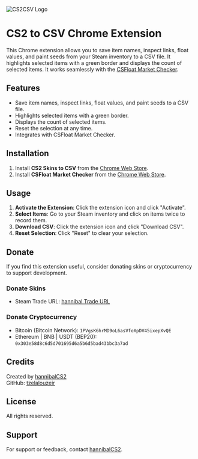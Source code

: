 ![CS2CSV Logo](https://github.com/tzelalouzeir/cs2_to_csv/blob/main/img/logo2.png)

# CS2 to CSV Chrome Extension

This Chrome extension allows you to save item names, inspect links, float values, and paint seeds from your Steam inventory to a CSV file. It highlights selected items with a green border and displays the count of selected items. It works seamlessly with the [CSFloat Market Checker](https://chrome.google.com/webstore/detail/csfloat-market-checker).

## Features

- Save item names, inspect links, float values, and paint seeds to a CSV file.
- Highlights selected items with a green border.
- Displays the count of selected items.
- Reset the selection at any time.
- Integrates with CSFloat Market Checker.

## Installation

1. Install **CS2 Skins to CSV** from the [Chrome Web Store](https://chrome.google.com/webstore).
2. Install **CSFloat Market Checker** from the [Chrome Web Store](https://chromewebstore.google.com/detail/csfloat-market-checker/jjicbefpemnphinccgikpdaagjebbnhg).

## Usage

1. **Activate the Extension**: Click the extension icon and click "Activate".
2. **Select Items**: Go to your Steam inventory and click on items twice to record them.
3. **Download CSV**: Click the extension icon and click "Download CSV".
4. **Reset Selection**: Click "Reset" to clear your selection.

## Donate

If you find this extension useful, consider donating skins or cryptocurrency to support development.

### Donate Skins
- Steam Trade URL: [hannibal Trade URL](https://steamcommunity.com/tradeoffer/new/?%20partner=155366280&amp;token=NsW3QqBd)

### Donate Cryptocurrency
- Bitcoin (Bitcoin Network): `1PVgsK6hrMD9oL6asVfoXpDV45ixepXvQE` 
- Ethereum | BNB | USDT (BEP20): `0x303e58d8c6d5d701695d6a5b6d5bad43bbc3a7ad`

## Credits

Created by [hannibalCS2](https://www.twitch.tv/hannibalcs2)  
GitHub: [tzelalouzeir](https://github.com/tzelalouzeir)

## License

All rights reserved.

## Support

For support or feedback, contact [hannibalCS2](https://www.twitch.tv/hannibalcs2).
